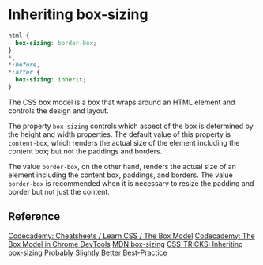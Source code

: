 # Inheriting box-sizing

```css
html {
  box-sizing: border-box;
}
*,
*:before,
*:after {
  box-sizing: inherit;
}
```

The CSS box model is a box that wraps around an HTML element and controls the design and layout.

The property `box-sizing` controls which aspect of the box is determined by the height and width properties. The default value of this property is `content-box`, which renders the actual size of the element including the content box; but not the paddings and borders.

The value `border-box`, on the other hand, renders the actual size of an element including the content box, paddings, and borders. The value `border-box` is recommended when it is necessary to resize the padding and border but not just the content.

## Reference

[Codecademy: Cheatsheets / Learn CSS / The Box Model](https://www.codecademy.com/learn/learn-css/modules/learn-css-box-model/cheatsheet)
[Codecademy: The Box Model in Chrome DevTools](https://www.youtube.com/watch?v=uQi8TK-GDO4&feature=emb_title&ab_channel=Codecademy)
[MDN box-sizing](https://developer.mozilla.org/en-US/docs/Web/CSS/box-sizing)
[CSS-TRICKS: Inheriting box-sizing Probably Slightly Better Best-Practice](https://css-tricks.com/inheriting-box-sizing-probably-slightly-better-best-practice/)
